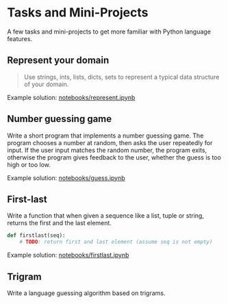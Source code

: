 # Tasks and Mini-Projects

A few tasks and mini-projects to get more familiar with Python language features.

## Represent your domain

> Use strings, ints, lists, dicts, sets to represent a typical data structure
> of your domain.

Example solution: [notebooks/represent.ipynb](notebooks/represent.ipynb)

## Number guessing game

Write a short program that implements a number guessing game. The program
chooses a number at random, then asks the user repeatedly for input. If the
user input matches the random number, the program exits, otherwise the program
gives feedback to the user, whether the guess is too high or too low.

Example solution: [notebooks/guess.ipynb](notebooks/guess.ipynb)

## First-last

Write a function that when given a sequence like a list, tuple or string,
returns the first and the last element.

```python
def firstlast(seq):
    # TODO: return first and last element (assume seq is not empty)
```

Example solution: [notebooks/firstlast.ipynb](notebooks/firstlast.ipynb)


## Trigram

Write a language guessing algorithm based on trigrams. 

